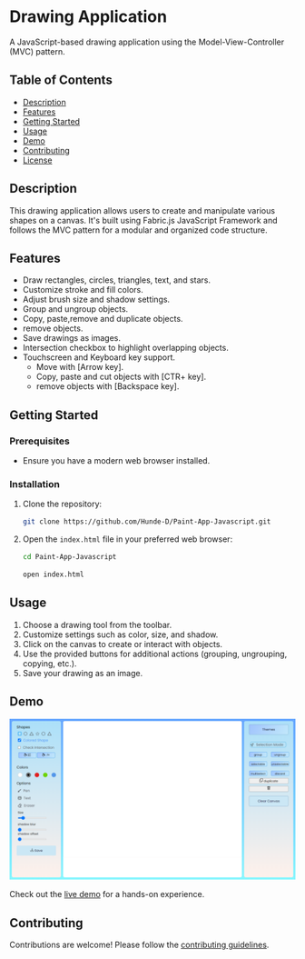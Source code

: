 # Drawing Application

A JavaScript-based drawing application using the Model-View-Controller (MVC) pattern.

## Table of Contents

- [Description](#description)
- [Features](#features)
- [Getting Started](#getting-started)
- [Usage](#usage)
- [Demo](#demo)
- [Contributing](#contributing)
- [License](#license)

## Description

This drawing application allows users to create and manipulate various shapes on a canvas. It's built using Fabric.js JavaScript Framework and follows the MVC pattern for a modular and organized code structure.

## Features

- Draw rectangles, circles, triangles, text, and stars.
- Customize stroke and fill colors.
- Adjust brush size and shadow settings.
- Group and ungroup objects.
- Copy, paste,remove and duplicate objects.
- remove objects.
- Save drawings as images.
- Intersection checkbox to highlight overlapping objects.
- Touchscreen and Keyboard key support.
  - Move with [Arrow key].
  - Copy, paste and cut objects with [CTR+ key].
  - remove objects with [Backspace key].

## Getting Started

### Prerequisites

- Ensure you have a modern web browser installed.

### Installation

1. Clone the repository:

    ```bash
    git clone https://github.com/Hunde-D/Paint-App-Javascript.git
    ```

2. Open the `index.html` file in your preferred web browser:
    ```bash
    cd Paint-App-Javascript
    ```
    ```bash
    open index.html
    ```

## Usage

1. Choose a drawing tool from the toolbar.
2. Customize settings such as color, size, and shadow.
3. Click on the canvas to create or interact with objects.
4. Use the provided buttons for additional actions (grouping, ungrouping, copying, etc.).
5. Save your drawing as an image.

## Demo

[![Demo](img/demo.png)](https://hunde-d.github.io/Paint-App-Javascript)

Check out the [live demo](https://hunde-d.github.io/Paint-App-Javascript) for a hands-on experience.

## Contributing

Contributions are welcome!  Please follow the [contributing guidelines](CONTRIBUTING.md).

[//]: # (## License)

[//]: # ()
[//]: # (This project is licensed under the [MIT License]&#40;LICENSE&#41;.)
[//]: # ()
[//]: # ()
[//]: # ([![Author]&#40;https://img.shields.io/badge/Author-Prashant%20Pandey-blue.svg&#41;]&#40;https://prashantpandey.com&#41;)

[//]: # (## Contributors)

[//]: # ([![Contributors]&#40;https://img.shields.io/badge/Contributors-1-blue.svg&#41;]&#40;)
